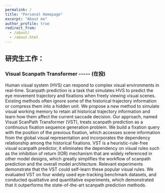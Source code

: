 ```yaml
---
permalink: /
title: "Personal Homepage"
excerpt: "About me"
author_profile: true
redirect_from: 
  - /about/
  - /about.html
---
```


## 研究生工作：

### **Visual Scanpath Transformer -----             (在投)**

Human visual system (HVS) can respond to complex visual environments in real-time. Scanpath prediction is a task that simulates HVS to predict the eye movement trajectory and fixations when freely viewing visual scenes. Existing methods often ignore some of the historical trajectory information or compress them into a hidden unit. We propose a new method to simulate visual working memory to retain all historical trajectory information and learn how them affect the current saccade decision. Our approach, named Visual ScanPath Transformer (VST), treats scanpath prediction as a continuous fixation sequence generation problem. We build a fixation query with the position of the previous fixation, which accesses scene information from the global visual representation and incorporates the dependency relationship among the historical fixations. VST is a heuristic-rule-free visual scanpath predictor, it eliminates the dependency on visual rules such as the inhibition of return (IOR) mechanism that are widely referenced in other model designs, which greatly simplifies the workflow of scanpath prediction and the overall model architecture. Relevant experiments demonstrate that the VST could self-learn these popular visual rules. We evaluated VST on four widely used eye-tracking benchmark datasets, and conducted qualitative and quantitative experiments, which demonstrated that it outperforms the state-of-the-art scanpath prediction methods.
